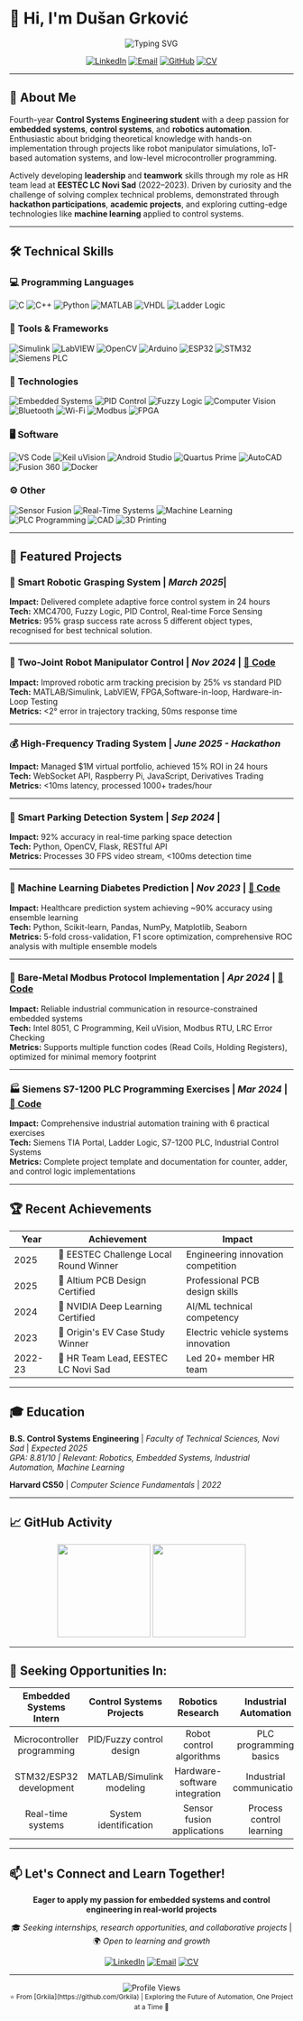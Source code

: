 # 👋 Hi, I'm Dušan Grković

<div align="center">
  <img src="https://readme-typing-svg.herokuapp.com?font=Fira+Code&pause=1000&color=2E86AB&center=true&vCenter=true&width=500&lines=Control+Systems+Engineering+Student;Passionate+About+Embedded+Systems;Exploring+Robotics+%26+Automation" alt="Typing SVG" />
</div>

<p align="center">
  <a href="https://linkedin.com/in/du%C5%A1an-grkovi%C4%87-338074b3/"><img src="https://img.shields.io/badge/LinkedIn-%230077B5.svg?style=for-the-badge&logo=linkedin&logoColor=white" alt="LinkedIn"/></a>
  <a href="mailto:dusangrkovic2002@gmail.com"><img src="https://img.shields.io/badge/Email-D14836?style=for-the-badge&logo=gmail&logoColor=white" alt="Email"/></a>
  <a href="https://github.com/Grkila"><img src="https://img.shields.io/badge/GitHub-100000?style=for-the-badge&logo=github&logoColor=white" alt="GitHub"/></a>
  <a href="https://grkila.github.io/my-cv/CV"><img src="https://img.shields.io/badge/CV-Download-FF6B6B?style=for-the-badge&logo=adobeacrobatreader&logoColor=white" alt="CV"/></a>
</p>

---

## 📜 **About Me**

Fourth-year **Control Systems Engineering student** with a deep passion for **embedded systems**, **control systems**, and **robotics automation**. Enthusiastic about bridging theoretical knowledge with hands-on implementation through projects like robot manipulator simulations, IoT-based automation systems, and low-level microcontroller programming.

Actively developing **leadership** and **teamwork** skills through my role as HR team lead at **EESTEC LC Novi Sad** (2022–2023). Driven by curiosity and the challenge of solving complex technical problems, demonstrated through **hackathon participations**, **academic projects**, and exploring cutting-edge technologies like **machine learning** applied to control systems.

---

## 🛠️ **Technical Skills**

### 💻 **Programming Languages**
![C](https://img.shields.io/badge/C-00599C?style=flat-square&logo=c&logoColor=white)
![C++](https://img.shields.io/badge/C++-00599C?style=flat-square&logo=c%2B%2B&logoColor=white)
![Python](https://img.shields.io/badge/Python-3776AB?style=flat-square&logo=python&logoColor=white)
![MATLAB](https://img.shields.io/badge/MATLAB-0076A8?style=flat-square&logo=mathworks&logoColor=white)
![VHDL](https://img.shields.io/badge/VHDL-543978?style=flat-square&logo=xilinx&logoColor=white)
![Ladder Logic](https://img.shields.io/badge/Ladder_Logic-FF6B35?style=flat-square&logo=ladder&logoColor=white)

### 🔧 **Tools & Frameworks**
![Simulink](https://img.shields.io/badge/Simulink-0076A8?style=flat-square&logo=mathworks&logoColor=white)
![LabVIEW](https://img.shields.io/badge/LabVIEW-FFDB00?style=flat-square&logo=labview&logoColor=black)
![OpenCV](https://img.shields.io/badge/OpenCV-5C3EE8?style=flat-square&logo=opencv&logoColor=white)
![Arduino](https://img.shields.io/badge/Arduino-00979D?style=flat-square&logo=Arduino&logoColor=white)
![ESP32](https://img.shields.io/badge/ESP32-E7352C?style=flat-square&logo=espressif&logoColor=white)
![STM32](https://img.shields.io/badge/STM32-03234B?style=flat-square&logo=stmicroelectronics&logoColor=white)
![Siemens PLC](https://img.shields.io/badge/Siemens_PLC-009999?style=flat-square&logo=siemens&logoColor=white)

### 🤖 **Technologies**
![Embedded Systems](https://img.shields.io/badge/Embedded_Systems-FF6B35?style=flat-square&logo=embedded&logoColor=white)
![PID Control](https://img.shields.io/badge/PID_Control-4CAF50?style=flat-square&logo=control&logoColor=white)
![Fuzzy Logic](https://img.shields.io/badge/Fuzzy_Logic-9C27B0?style=flat-square&logo=fuzzy&logoColor=white)
![Computer Vision](https://img.shields.io/badge/Computer_Vision-5C3EE8?style=flat-square&logo=opencv&logoColor=white)
![Bluetooth](https://img.shields.io/badge/Bluetooth-0082FC?style=flat-square&logo=bluetooth&logoColor=white)
![Wi-Fi](https://img.shields.io/badge/Wi--Fi-00A1C9?style=flat-square&logo=wifi&logoColor=white)
![Modbus](https://img.shields.io/badge/Modbus-FF6B35?style=flat-square&logo=modbus&logoColor=white)
![FPGA](https://img.shields.io/badge/FPGA-5C2D91?style=flat-square&logo=xilinx&logoColor=white)

### 🖥️ **Software**
![VS Code](https://img.shields.io/badge/VS_Code-007ACC?style=flat-square&logo=visual-studio-code&logoColor=white)
![Keil uVision](https://img.shields.io/badge/Keil_uVision-C51A4A?style=flat-square&logo=arm&logoColor=white)
![Android Studio](https://img.shields.io/badge/Android_Studio-3DDC84?style=flat-square&logo=android-studio&logoColor=white)
![Quartus Prime](https://img.shields.io/badge/Quartus_Prime-0071C5?style=flat-square&logo=intel&logoColor=white)
![AutoCAD](https://img.shields.io/badge/AutoCAD-0696D7?style=flat-square&logo=autodesk&logoColor=white)
![Fusion 360](https://img.shields.io/badge/Fusion_360-FF6D00?style=flat-square&logo=autodesk&logoColor=white)
![Docker](https://img.shields.io/badge/Docker-0db7ed?style=flat-square&logo=docker&logoColor=white)

### ⚙️ **Other**
![Sensor Fusion](https://img.shields.io/badge/Sensor_Fusion-607D8B?style=flat-square&logo=sensor&logoColor=white)
![Real-Time Systems](https://img.shields.io/badge/Real--Time_Systems-795548?style=flat-square&logo=realtime&logoColor=white)
![Machine Learning](https://img.shields.io/badge/Machine_Learning-FF6F00?style=flat-square&logo=tensorflow&logoColor=white)
![PLC Programming](https://img.shields.io/badge/PLC_Programming-009999?style=flat-square&logo=siemens&logoColor=white)
![CAD](https://img.shields.io/badge/CAD-0696D7?style=flat-square&logo=autodesk&logoColor=white)
![3D Printing](https://img.shields.io/badge/3D_Printing-FF6B6B?style=flat-square&logo=3d&logoColor=white)

---

## 🚀 **Featured Projects**

### 🤖 **Smart Robotic Grasping System** | *March 2025*|
**Impact:** Delivered complete adaptive force control system in 24 hours  
**Tech:** XMC4700, Fuzzy Logic, PID Control, Real-time Force Sensing  
**Metrics:** 95% grasp success rate across 5 different object types, recognised for best technical solution.  

---

### 🦾 **Two-Joint Robot Manipulator Control** | *Nov 2024* | [📂 Code](https://github.com/Grkila/Serial-Two-Joint-Robot-Manipulator-Simulation-and-Control)
**Impact:** Improved robotic arm tracking precision by 25% vs standard PID  
**Tech:** MATLAB/Simulink, LabVIEW, FPGA,Software-in-loop, Hardware-in-Loop Testing  
**Metrics:** <2° error in trajectory tracking, 50ms response time  

---

### 💰 **High-Frequency Trading System** | *June 2025 - Hackathon*
**Impact:** Managed $1M virtual portfolio, achieved 15% ROI in 24 hours  
**Tech:** WebSocket API, Raspberry Pi, JavaScript, Derivatives Trading  
**Metrics:** <10ms latency, processed 1000+ trades/hour  

---

### 🚗 **Smart Parking Detection System** | *Sep 2024* |
**Impact:** 92% accuracy in real-time parking space detection  
**Tech:** Python, OpenCV, Flask, RESTful API  
**Metrics:** Processes 30 FPS video stream, <100ms detection time  

---

### 🏥 **Machine Learning Diabetes Prediction** | *Nov 2023* | [📂 Code](https://github.com/Grkila/Diabetes-prediction-using-machine-learning)
**Impact:** Healthcare prediction system achieving ~90% accuracy using ensemble learning  
**Tech:** Python, Scikit-learn, Pandas, NumPy, Matplotlib, Seaborn  
**Metrics:** 5-fold cross-validation, F1 score optimization, comprehensive ROC analysis with multiple ensemble models  

---

### 🔌 **Bare-Metal Modbus Protocol Implementation** | *Apr 2024* | [📂 Code](https://github.com/Grkila/MODBUS-for-intel-8051-microcontroller)
**Impact:** Reliable industrial communication in resource-constrained embedded systems  
**Tech:** Intel 8051, C Programming, Keil uVision, Modbus RTU, LRC Error Checking  
**Metrics:** Supports multiple function codes (Read Coils, Holding Registers), optimized for minimal memory footprint  

---

### 🏭 **Siemens S7-1200 PLC Programming Exercises** | *Mar 2024* | [📂 Code](https://github.com/Grkila/Siemens-S7-Practical-Programming-Projects)
**Impact:** Comprehensive industrial automation training with 6 practical exercises  
**Tech:** Siemens TIA Portal, Ladder Logic, S7-1200 PLC, Industrial Control Systems  
**Metrics:** Complete project template and documentation for counter, adder, and control logic implementations

---

## 🏆 **Recent Achievements**

| Year | Achievement | Impact |
|------|-------------|---------|
| 2025 | 🥇 EESTEC Challenge Local Round Winner | Engineering innovation competition |
| 2025 | 📜 Altium PCB Design Certified | Professional PCB design skills |
| 2024 | 🤖 NVIDIA Deep Learning Certified | AI/ML technical competency |
| 2023 | 🥇 Origin's EV Case Study Winner | Electric vehicle systems innovation |
| 2022-23 | 👥 HR Team Lead, EESTEC LC Novi Sad | Led 20+ member HR team |

---

## 🎓 **Education**

**B.S. Control Systems Engineering** | *Faculty of Technical Sciences, Novi Sad* | *Expected 2025*  
*GPA: 8.81/10 | Relevant: Robotics, Embedded Systems, Industrial Automation, Machine Learning*

**Harvard CS50** | *Computer Science Fundamentals* | *2022*

---

## 📈 **GitHub Activity**

<div align="center">
  <img height="165em" src="https://github-readme-stats.vercel.app/api?username=Grkila&show_icons=true&theme=dark&include_all_commits=true&count_private=true"/>
  <img height="165em" src="https://github-readme-stats.vercel.app/api/top-langs/?username=Grkila&layout=compact&langs_count=6&theme=dark"/>
</div>

---

## 🎯 **Seeking Opportunities In:**

<div align="center">

| **Embedded Systems Intern** | **Control Systems Projects** | **Robotics Research** | **Industrial Automation** |
|:---------------------:|:-------------------:|:------------------:|:----------------------:|
| Microcontroller programming | PID/Fuzzy control design | Robot control algorithms | PLC programming basics |
| STM32/ESP32 development | MATLAB/Simulink modeling | Hardware-software integration | Industrial communication |
| Real-time systems | System identification | Sensor fusion applications | Process control learning |

</div>

---

## 📫 **Let's Connect and Learn Together!**

<div align="center">
  <p><strong>Eager to apply my passion for embedded systems and control engineering in real-world projects</strong></p>
  <p>🎓 <em>Seeking internships, research opportunities, and collaborative projects</em> | 🌍 <em>Open to learning and growth</em></p>
  
  [![LinkedIn](https://img.shields.io/badge/LinkedIn-Connect_Now-0077B5?style=for-the-badge&logo=linkedin)](https://linkedin.com/in/du%C5%A1an-grkovi%C4%87-338074b3/)
  [![Email](https://img.shields.io/badge/Email-dusangrkovic2002@gmail.com-D14836?style=for-the-badge&logo=gmail)](mailto:dusangrkovic2002@gmail.com)
  [![CV](https://img.shields.io/badge/CV-View_Full_Resume-FF6B6B?style=for-the-badge&logo=adobeacrobatreader)](https://grkila.github.io/my-cv/CV)
</div>

---

<div align="center">
  <img src="https://komarev.com/ghpvc/?username=Grkila&style=flat-square&color=blue" alt="Profile Views"/>
  <br>
  <sub>⭐ From [Grkila](https://github.com/Grkila) | Exploring the Future of Automation, One Project at a Time 🤖</sub>
</div>
